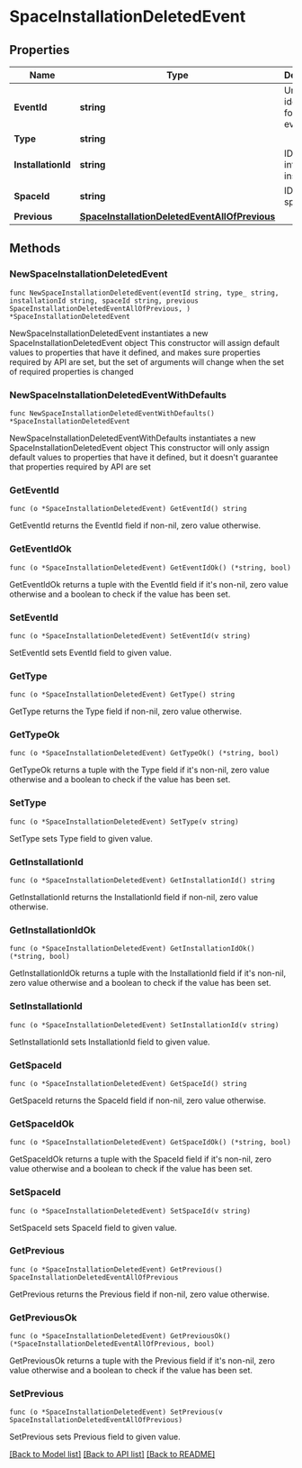 # SpaceInstallationDeletedEvent

## Properties

Name | Type | Description | Notes
------------ | ------------- | ------------- | -------------
**EventId** | **string** | Unique identifier for the event. | 
**Type** | **string** |  | 
**InstallationId** | **string** | ID of the integration installation | 
**SpaceId** | **string** | ID of the space | 
**Previous** | [**SpaceInstallationDeletedEventAllOfPrevious**](SpaceInstallationDeletedEventAllOfPrevious.md) |  | 

## Methods

### NewSpaceInstallationDeletedEvent

`func NewSpaceInstallationDeletedEvent(eventId string, type_ string, installationId string, spaceId string, previous SpaceInstallationDeletedEventAllOfPrevious, ) *SpaceInstallationDeletedEvent`

NewSpaceInstallationDeletedEvent instantiates a new SpaceInstallationDeletedEvent object
This constructor will assign default values to properties that have it defined,
and makes sure properties required by API are set, but the set of arguments
will change when the set of required properties is changed

### NewSpaceInstallationDeletedEventWithDefaults

`func NewSpaceInstallationDeletedEventWithDefaults() *SpaceInstallationDeletedEvent`

NewSpaceInstallationDeletedEventWithDefaults instantiates a new SpaceInstallationDeletedEvent object
This constructor will only assign default values to properties that have it defined,
but it doesn't guarantee that properties required by API are set

### GetEventId

`func (o *SpaceInstallationDeletedEvent) GetEventId() string`

GetEventId returns the EventId field if non-nil, zero value otherwise.

### GetEventIdOk

`func (o *SpaceInstallationDeletedEvent) GetEventIdOk() (*string, bool)`

GetEventIdOk returns a tuple with the EventId field if it's non-nil, zero value otherwise
and a boolean to check if the value has been set.

### SetEventId

`func (o *SpaceInstallationDeletedEvent) SetEventId(v string)`

SetEventId sets EventId field to given value.


### GetType

`func (o *SpaceInstallationDeletedEvent) GetType() string`

GetType returns the Type field if non-nil, zero value otherwise.

### GetTypeOk

`func (o *SpaceInstallationDeletedEvent) GetTypeOk() (*string, bool)`

GetTypeOk returns a tuple with the Type field if it's non-nil, zero value otherwise
and a boolean to check if the value has been set.

### SetType

`func (o *SpaceInstallationDeletedEvent) SetType(v string)`

SetType sets Type field to given value.


### GetInstallationId

`func (o *SpaceInstallationDeletedEvent) GetInstallationId() string`

GetInstallationId returns the InstallationId field if non-nil, zero value otherwise.

### GetInstallationIdOk

`func (o *SpaceInstallationDeletedEvent) GetInstallationIdOk() (*string, bool)`

GetInstallationIdOk returns a tuple with the InstallationId field if it's non-nil, zero value otherwise
and a boolean to check if the value has been set.

### SetInstallationId

`func (o *SpaceInstallationDeletedEvent) SetInstallationId(v string)`

SetInstallationId sets InstallationId field to given value.


### GetSpaceId

`func (o *SpaceInstallationDeletedEvent) GetSpaceId() string`

GetSpaceId returns the SpaceId field if non-nil, zero value otherwise.

### GetSpaceIdOk

`func (o *SpaceInstallationDeletedEvent) GetSpaceIdOk() (*string, bool)`

GetSpaceIdOk returns a tuple with the SpaceId field if it's non-nil, zero value otherwise
and a boolean to check if the value has been set.

### SetSpaceId

`func (o *SpaceInstallationDeletedEvent) SetSpaceId(v string)`

SetSpaceId sets SpaceId field to given value.


### GetPrevious

`func (o *SpaceInstallationDeletedEvent) GetPrevious() SpaceInstallationDeletedEventAllOfPrevious`

GetPrevious returns the Previous field if non-nil, zero value otherwise.

### GetPreviousOk

`func (o *SpaceInstallationDeletedEvent) GetPreviousOk() (*SpaceInstallationDeletedEventAllOfPrevious, bool)`

GetPreviousOk returns a tuple with the Previous field if it's non-nil, zero value otherwise
and a boolean to check if the value has been set.

### SetPrevious

`func (o *SpaceInstallationDeletedEvent) SetPrevious(v SpaceInstallationDeletedEventAllOfPrevious)`

SetPrevious sets Previous field to given value.



[[Back to Model list]](../README.md#documentation-for-models) [[Back to API list]](../README.md#documentation-for-api-endpoints) [[Back to README]](../README.md)


